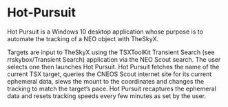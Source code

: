 # Hot-Pursuit
Hot Pursuit is a Windows 10 desktop application whose purpose is to automate the tracking of a NEO object with TheSkyX.

Targets are input to TheSkyX using the TSXToolKit Transient Search (see rrskybox/Transient Search) application via the NEO Scout search.  The user selects one then launches Hot Pursuit.
Hot Pursuit fetches the name of the current TSX target, queries the CNEOS Scout internet site for its current ephemeral data, slews the mount to the coordinates and changes the tracking to match the target’s pace.  Hot Pursuit recaptures the ephemeral data and resets tracking speeds every few minutes as set by the user.
